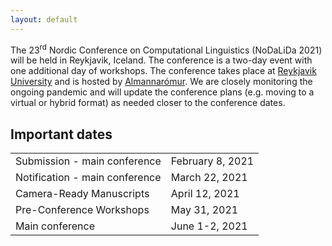 ```yaml
---
layout: default
---
```


The 23<sup>rd</sup> Nordic Conference on Computational Linguistics (NoDaLiDa 2021) will be held in Reykjavik, Iceland. The conference is a two-day event with one additional day of workshops. The conference takes place at <a href="http://www.ru.is">Reykjavik University</a> and is hosted by <a href="https://www.facebook.com/almannaromur">Almannarómur</a>. We are closely monitoring the ongoing pandemic and will update the conference plans (e.g. moving to a virtual or hybrid format) as needed closer to the conference dates.

<!-- Box 
<div class="box" markdown="1">
  <p><b>LATEST NEWS</b></p>
  <p><b>October 2</b> Next NoDaLiDa will be in 2021 in Reykjavík, Iceland</p>
  <p><b>October 1</b> Proceedings now in the <a href="https://aclweb.org/anthology/volumes/W19-61/">ACL anthology</a> </p>
</div>
-->

## Important dates <a id="dates"></a>

<div class="table-wrapper">
  <table>
    <tbody>
      <tr><td>Submission - main conference</td> <td>February 8, 2021</td></tr>
      <tr><td>Notification - main conference</td> <td>March 22, 2021</td></tr>
      <tr><td>Camera-Ready Manuscripts</td> <td>April 12, 2021</td></tr>
      <tr><td>Pre-Conference Workshops</td> <td>May 31, 2021</td></tr>
      <tr><td>Main conference</td> <td>June 1-2, 2021</td></tr>
    </tbody>
  </table>
</div>
